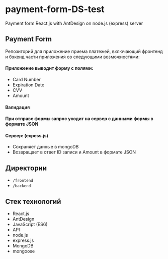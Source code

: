 # payment-form-DS-test

Payment form React.js with AntDesign on node.js (express) server

## Payment Form

Репозиторий для приложение приема платежей, включающий фронтенд и бэкенд части приложения со следующими возможностями:

#### Приложение выводит форму с полями:

- Card Number
- Expiration Date
- CVV
- Amount

#### Валидация

#### При отправе формы запрос уходит на сервер с данными формы в формате JSON

#### Сервер: (expess.js)

- Сохраняет данные в mongoDB
- Возвращает в ответ ID записи и Amount в формате JSON

## Директории

- `/frontend`
- `/backend`

## Стек технологий

- React.js
- AntDesign
- JavaScript (ES6)
- API
- node.js
- express.js
- MongoDB
- mongoose
